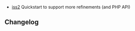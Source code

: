 - <a href="https://github.com/groupby/issues/issues/720">iss2</a> Quickstart to support more refinements (and PHP API)

Changelog
---
